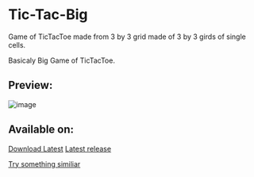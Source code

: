 # Tic-Tac-Big
<p>
  Game of TicTacToe made from 3 by 3 grid made of 3 by 3 girds of single cells.   
</p> <p>
  Basicaly Big Game of TicTacToe. 
</p>

## Preview:
![image](https://github.com/Y0hn/Tic-Tac-Big/assets/101512527/acf5d2b0-5193-45c4-895d-e5348a06c11d)

## Available on:
<p>
  <a href = "https://github.com/Y0hn/Tic-Tac-Big-cli/releases/download/1.0/Tic-Tac-Big.exe">Download Latest</a>
  <a href = "https://github.com/Y0hn/Tic-Tac-Big-cli/releases/latest">Latest release</a>
</p>
<p>
  <a href = "https://github.com/Y0hn/Tic-Tac-Big">Try something similiar</a>
</p>
